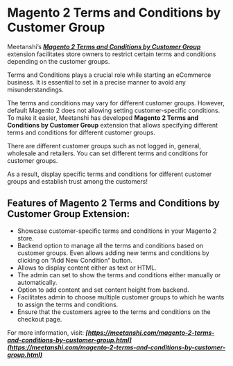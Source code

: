 # Magento 2 Terms and Conditions by Customer Group
Meetanshi’s [***Magento 2 Terms and Conditions by Customer Group***](https://meetanshi.com/magento-2-terms-and-conditions-by-customer-group.html) extension facilitates store owners to restrict certain terms and conditions depending on the customer groups.

Terms and Conditions plays a crucial role while starting an eCommerce business. It is essential to set in a precise manner to avoid any misunderstandings. 

The terms and conditions may vary for different customer groups. However, default Magento 2 does not allowing setting customer-specific conditions. To make it easier, Meetanshi has developed **Magento 2 Terms and Conditions by Customer Group** extension that allows specifying different terms and conditions for different customer groups.

There are different customer groups such as not logged in, general, wholesale and retailers. You can set different terms and conditions for customer groups.

As a result, display specific terms and conditions for different customer groups and establish trust among the customers!

## Features of Magento 2 Terms and Conditions by Customer Group Extension:

*	Showcase customer-specific terms and conditions in your Magento 2 store.
*	Backend option to manage all the terms and conditions based on customer groups. Even allows adding new terms and conditions by clicking on “Add New Condition” button.
*	Allows to display content either as text or HTML.
*	The admin can set to show the terms and conditions either manually or automatically.
*	Option to add content and set content height from backend.
*	Facilitates admin to choose multiple customer groups to which he wants to assign the terms and conditions.
*	Ensure that the customers agree to the terms and conditions on the checkout page.

For more information, visit: ***[https://meetanshi.com/magento-2-terms-and-conditions-by-customer-group.html](https://meetanshi.com/magento-2-terms-and-conditions-by-customer-group.html)***
